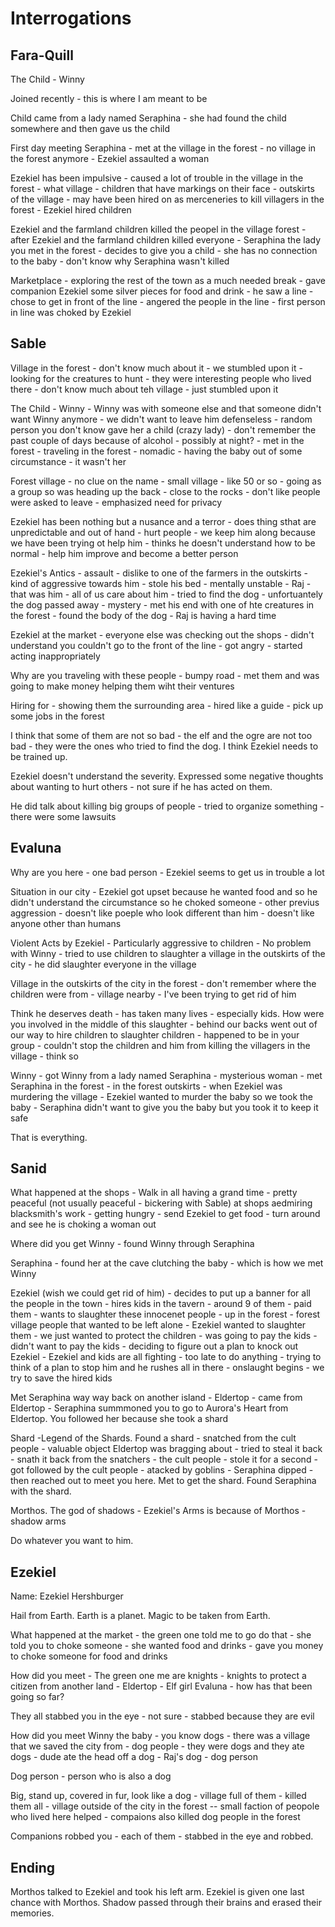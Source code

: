 
# Interrogations


## Fara-Quill

The Child - Winny

Joined recently - this is where I am meant to be

Child came from a lady named Seraphina - she had found the child somewhere and then gave us the child

First day meeting Seraphina - met at the village in the forest - no village in the forest anymore - Ezekiel assaulted a woman

Ezekiel has been impulsive - caused a lot of trouble in the village in the forest - what village - children that have markings on their face - outskirts of the village - may have been hired on as merceneries to kill villagers in the forest - Ezekiel hired children

Ezekiel and the farmland children killed the peopel in the village forest - after Ezekiel and the farmland children killed everyone - Seraphina the lady you met in the forest - decides to give you a child - she has no connection to the baby - don't know why Seraphina wasn't killed

Marketplace - exploring the rest of the town as a much needed break - gave companion Ezekiel some silver pieces for food and drink - he saw a line - chose to get in front of the line - angered the people in the line - first person in line was choked by Ezekiel




## Sable

Village in the forest - don't know much about it - we stumbled upon it - looking for the creatures to hunt - they were interesting people who lived there - don't know much about teh village - just stumbled upon it

The Child - Winny - Winny was with someone else and that someone didn't want Winny anymore - we didn't want to leave him defenseless - random person you don't know gave her a child (crazy lady) - don't remember the past couple of days because of alcohol - possibly at night? - met in the forest - traveling in the forest - nomadic - having the baby out of some circumstance - it wasn't her 

Forest village - no clue on the name - small village - like 50 or so - going as a group so was heading up the back - close to the rocks - don't like people were asked to leave - emphasized need for privacy

Ezekiel has been nothing but a nusance and a terror - does thing sthat are unpredictable and out of hand - hurt people - we keep him along because we have been trying ot help him - thinks he doesn't understand how to be normal - help him improve and become a better person

Ezekiel's Antics - assault - dislike to one of the farmers in the outskirts - kind of aggressive towards him - stole his bed - mentally unstable - Raj - that was him - all of us care about him - tried to find the dog - unfortuantely the dog passed away - mystery - met his end with one of hte creatures in the forest - found the body of the dog - Raj is having a hard time

Ezekiel at the market - everyone else was checking out the shops - didn't understand you couldn't go to the front of the line - got angry - started acting inappropriately 

Why are you traveling with these people - bumpy road - met them and was going to make money helping them wiht their ventures

Hiring for - showing them the surrounding area - hired like a guide - pick up some jobs in the forest 


I think that some of them are not so bad - the elf and the ogre are not too bad - they were the ones who tried to find the dog. I think Ezekiel needs to be trained up. 

Ezekiel doesn't understand the severity. Expressed some negative thoughts about wanting to hurt others - not sure if he has acted on them. 

He did talk about killing big groups of people - tried to organize something - there were some lawsuits



## Evaluna

Why are you here - one bad person - Ezekiel seems to get us in trouble a lot

Situation in our city - Ezekiel got upset because he wanted food and so he didn't understand the circumstance so he choked someone - other previus aggression - doesn't like poeple who look different than him - doesn't like anyone other than humans

Violent Acts by Ezekiel - Particularly aggressive to children - No problem with Winny - tried to use children to slaughter a village in the outskirts of the city - he did slaughter everyone in the village

Village in the outskirts of the city in the forest - don't remember where the children were from - village nearby - I've been trying to get rid of him

Think he deserves death - has taken many lives - especially kids. How were you involved in the middle of this slaughter - behind our backs went out of our way to hire children to slaughter children - happened to be in your group - couldn't stop the children and him from killing the villagers in the village - think so

Winny - got Winny from a lady named Seraphina - mysterious woman - met Seraphina in the forest - in the forest outskirts - when Ezekiel was murdering the village - Ezekiel wanted to murder the baby so we took the baby - Seraphina didn't want to give you the baby but you took it to keep it safe

That is everything.


## Sanid

What happened at the shops - Walk in all having a grand time - pretty peaceful (not usually peaceful - bickering with Sable) at shops aedmiring blacksmith's work - getting hungry - send Ezekiel to get food - turn around and see he is choking a woman out 

Where did you get Winny - found Winny through Seraphina

Seraphina - found her at the cave clutching the baby - which is how we met Winny

Ezekiel (wish we could get rid of him) - decides to put up a banner for all the people in the town - hires kids in the tavern - around 9 of them - paid them - wants to slaughter these innocenet people - up in the forest - forest village people that wanted to be left alone - Ezekiel wanted to slaughter them - we just wanted to protect the children - was going to pay the kids - didn't want to pay the kids - deciding to figure out a plan to knock out Ezekiel - Ezekiel and kids are all fighting - too late to do anything - trying to think of a plan to stop him and he rushes all in there - onslaught begins - we try to save the hired kids 

Met Seraphina way way back on another island - Eldertop - came from Eldertop - Seraphina summmoned you to go to Aurora's Heart from Eldertop. You followed her because she took a shard

Shard -Legend of the Shards. Found a shard - snatched from the cult people - valuable object Eldertop was bragging about - tried to steal it back - snath it back from the snatchers - the cult people - stole it for a second - got followed by the cult people - atacked by goblins - Seraphina dipped - then reached out to meet you here. Met to get the shard. Found Seraphina with the shard. 

Morthos. The god of shadows - Ezekiel's Arms is because of Morthos - shadow arms


Do whatever you want to him. 


## Ezekiel

Name: Ezekiel Hershburger

Hail from Earth. Earth is a planet. Magic to be taken from Earth.

What happened at the market - the green one told me to go do that - she told you to choke someone - she wanted food and drinks - gave you money to choke someone for food and drinks

How did you meet - The green one me are knights - knights to protect a citizen from another land - Eldertop - Elf girl Evaluna - how has that been going so far? 

They all stabbed you in the eye - not sure - stabbed because they are evil

How did you meet Winny the baby - you know dogs - there was a village that we saved the city from - dog people - they were dogs and they ate dogs - dude ate the head off a dog - Raj's dog - dog person

Dog person - person who is also a dog

Big, stand up, covered in fur, look like a dog - village full of them - killed them all - village outside of the city in the forest -- small faction of peopole who lived here helped - compaions also killed dog people in the forest

Companions robbed you - each of them - stabbed in the eye and robbed.









## Ending

Morthos talked to Ezekiel and took his left arm. Ezekiel is given one last chance with Morthos. Shadow passed through their brains and erased their memories.



